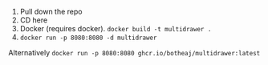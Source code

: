 1. Pull down the repo
2. CD here 
3. Docker (requires docker). `docker build -t multidrawer .`
4. `docker run -p 8080:8080 -d multidrawer`


Alternatively
`docker run -p 8080:8080 ghcr.io/botheaj/multidrawer:latest`